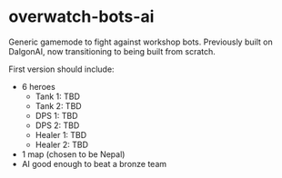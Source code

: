 # overwatch-bots-ai
Generic gamemode to fight against workshop bots. Previously built on DalgonAI, now transitioning to being built from scratch.

First version should include:
- 6 heroes
  - Tank 1: TBD
  - Tank 2: TBD
  - DPS 1: TBD
  - DPS 2: TBD
  - Healer 1: TBD
  - Healer 2: TBD
- 1 map (chosen to be Nepal)
- AI good enough to beat a bronze team
